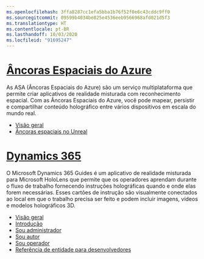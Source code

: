 ```yaml
---
ms.openlocfilehash: 3ffa8287cc1efa5bba1b76f52f0e6c43cddc9ff0
ms.sourcegitcommit: 09599b4034be825e4536eeb9566968afd021d5f3
ms.translationtype: HT
ms.contentlocale: pt-BR
ms.lasthandoff: 10/03/2020
ms.locfileid: "91695247"
---
```


# <a name="azure-spatial-anchors"></a>[Âncoras Espaciais do Azure](#tab/asa)

As ASA (Âncoras Espaciais do Azure) são um serviço multiplataforma que permite criar aplicativos de realidade misturada com reconhecimento espacial. Com as Âncoras Espaciais do Azure, você pode mapear, persistir e compartilhar conteúdo holográfico entre vários dispositivos em escala do mundo real.

* [Visão geral](https://docs.microsoft.com/azure/spatial-anchors/overview) 
* [Âncoras espaciais no Unreal](../unreal/unreal-azure-spatial-anchors.md) 

# <a name="dynamics-365"></a>[Dynamics 365](#tab/D365)

O Microsoft Dynamics 365 Guides é um aplicativo de realidade misturada para Microsoft HoloLens que permite que os operadores aprendam durante o fluxo de trabalho fornecendo instruções holográficas quando e onde elas forem necessárias. Esses cartões de instrução são visualmente conectados ao local em que o trabalho precisa ser feito e podem incluir imagens, vídeos e modelos holográficos 3D.

* [Visão geral](https://docs.microsoft.com/dynamics365/mixed-reality/guides/) 
* [Introdução](https://docs.microsoft.com/dynamics365/mixed-reality/guides/get-started) 
* [Sou administrador](https://docs.microsoft.com/dynamics365/mixed-reality/guides/setup)
* [Sou autor](https://docs.microsoft.com/dynamics365/mixed-reality/guides/authoring-overview) 
* [Sou operador](https://docs.microsoft.com/dynamics365/mixed-reality/guides/operator-overview) 
* [Referência de entidade para desenvolvedores](https://docs.microsoft.com/dynamics365/mixed-reality/guides/developer-entity-reference)
